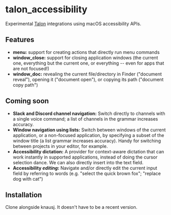 # talon_accessibility

Experimental [Talon](https://talonvoice.com/) integrations using macOS accessibility APIs.

## Features

- **menu:** support for creating actions that directly run menu commands 
- **window_close:** support for closing application windows (the current one, everything but the current one, or everything -- even for apps that are not focused!)
- **window_doc:** revealing the current file/directory in Finder ("document reveal"), opening it ("document open"), or copying its path ("document copy path")

## Coming soon

- **Slack and Discord channel navigation:** Switch directly to channels with a single voice command; a list of channels in the grammar increases accuracy.
- **Window navigation using lists:** Switch between windows of the current application, or a non-focused application, by specifying a subset of the window title (a list grammar increases accuracy). Handy for switching between projects in your editor, for example.
- **Accessibility dictation:** A provider for context-aware dictation that can work instantly in supported applications, instead of doing the cursor selection dance. We can also directly insert into the text field. 
- **Accessibility _editing_:** Navigate and/or directly edit the current input field by referring to words (e.g. "select the quick brown fox"; "replace dog with cat")

## Installation

Clone alongside knausj. It doesn't have to be a recent version.
